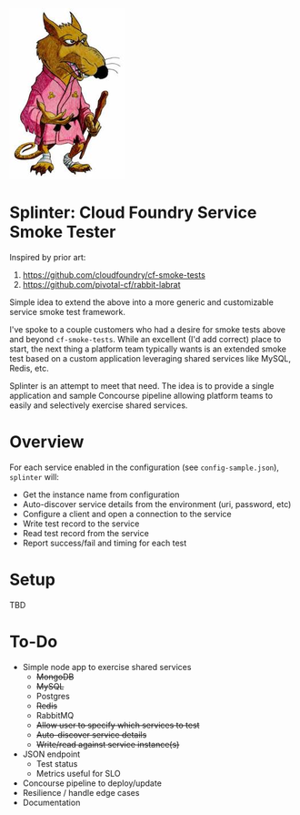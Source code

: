 ![Picture of Master Splinter](https://github.com/deadlysyn/splinter/blob/master/assets/splinter.jpg)

# Splinter: Cloud Foundry Service Smoke Tester

Inspired by prior art:

1. https://github.com/cloudfoundry/cf-smoke-tests
1. https://github.com/pivotal-cf/rabbit-labrat

Simple idea to extend the above into a more generic and customizable service
smoke test framework.

I've spoke to a couple customers who had a desire for smoke tests above and
beyond `cf-smoke-tests`. While an excellent (I'd add correct) place to start,
the next thing a platform team typically wants is an extended smoke test based
on a custom application leveraging shared services like MySQL, Redis, etc.

Splinter is an attempt to meet that need. The idea is to provide a single
application and sample Concourse pipeline allowing platform teams to easily
and selectively exercise shared services.

# Overview
For each service enabled in the configuration (see `config-sample.json`),
`splinter` will:

- Get the instance name from configuration
- Auto-discover service details from the environment (uri, password, etc)
- Configure a client and open a connection to the service
- Write test record to the service
- Read test record from the service
- Report success/fail and timing for each test

# Setup
TBD

# To-Do

- Simple node app to exercise shared services
    - ~~MongoDB~~
    - ~~MySQL~~
    - Postgres
    - ~~Redis~~
    - RabbitMQ
    - ~~Allow user to specify which services to test~~
    - ~~Auto-discover service details~~
    - ~~Write/read against service instance(s)~~
- JSON endpoint
    - Test status
    - Metrics useful for SLO
- Concourse pipeline to deploy/update
- Resilience / handle edge cases
- Documentation
